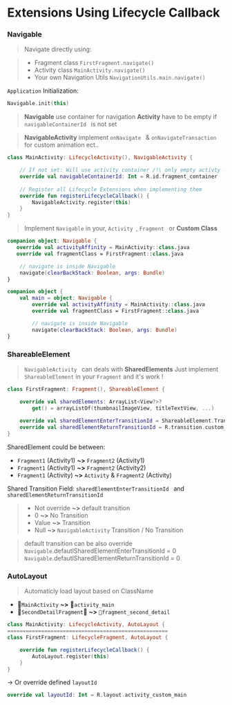 # Extensions Using Lifecycle Callback

### Navigable
> Navigate directly using:

> - Fragment class `FirstFragment.navigate()`
> - Activity class `MainActivity.navigate()`
> - Your own Navigation Utils `NavigationUtils.main.navigate()`

`Application` Initialization:

```kotlin
Navigable.init(this)
```
> **Navigable** use container for navigation
> **Activity** have to be empty if `navigableContainerId ` is not set

> **NavigableActivity** implement `onNavigate ` & `onNavigateTransaction ` for custom animation ect..

```kotlin
class MainActivity: LifecycleActivity(), NavigableActivity {

	// If not set: Will use activity container /!\ only empty activty !
	override val navigableContainerId: Int = R.id.fragment_container
	
	// Register all Lifecycle Extensions when implementing them
	override fun registerLifecycleCallback() {
		NavigableActivity.register(this)
	}
}
```

> Implement `Navigable` in your, `Activity `, `Fragment ` or **Custom Class** 

```kotlin
companion object: Navigable {
   override val activityAffinity = MainActivity::class.java
   override val fragmentClass = FirstFragment::class.java

	// navigate is inside Navigable
 	navigate(clearBackStack: Boolean, args: Bundle)
}

```
```kotlin
companion object {
	val main = object: Navigable {
		override val activityAffinity = MainActivity::class.java
		override val fragmentClass = FirstFragment::class.java

		// navigate is inside Navigable
 		navigate(clearBackStack: Boolean, args: Bundle)
}

```


### ShareableElement

> `NavigableActivity ` can deals with **SharedElements**
> Just implement `ShareableElement` in your `Fragment` and it's work !

```kotlin
class FirstFragment: Fragment(), ShareableElement {

	override val sharedElements: ArrayList<View?>? 
		get() = arrayListOf(thumbnailImageView, titleTextView, ...)
		
	override val sharedElementEnterTransitionId = ShareableElement.Transtion.NONE R.transition.custom_transition
	override val sharedElementReturnTransitionId = R.transition.custom_transition
}
```

SharedElement could be between:

- `Fragment1` (Activity1) **~>** `Fragment2` (Activity1)
- `Fragment1` (Activity1) **~>** `Fragment2` (Activity2) 
- `Fragment1` (Activity) **~>** `Activity` & `Fragment2` (Activity) 

Shared Transition Field:
`sharedElementEnterTransitionId ` and `sharedElementReturnTransitionId `

> - Not override **~>** default transition
> - 0 **~>** No Transition
> - Value **~>** Transition
> - Null **~>** `NavigableActivity` Transition / No Transition

> default transition can be also override
`Navigable`.defautlSharedElementEnterTransitionId = 0
`Navigable`.defautlSharedElementReturnTransitionId = 0

### AutoLayout
> Automaticly load layout based on ClassName
- `MainActivity` **~>** `activity_main`
- `SecondDetailFragment` **~>** `fragment_second_detail`



```kotlin
class MainActivity: LifecycleActivity, AutoLayout {
====================================================
class FirstFragment: LifecycleFragment, AutoLayout {

	override fun registerLifecycleCallback() {
		AutoLayout.register(this)
	}
}
```

-> Or override defined `layoutId`

```kotlin
override val layoutId: Int = R.layout.activity_custom_main
```